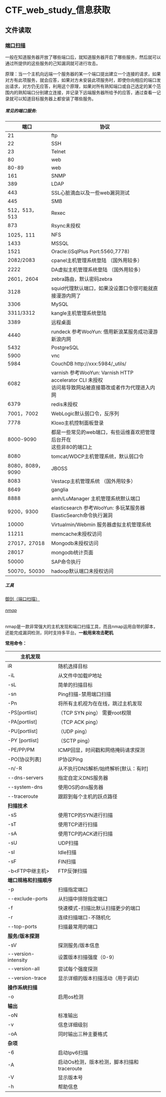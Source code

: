 # CTF_web_study_信息获取

## 文件读取

### [端口扫描](https://blog.csdn.net/qq_45555226/article/details/119420515)

一般在知道服务器开放了哪些端口后，就知道服务器开启了哪些服务，然后就可以通过所提供的这些服务的己知漏洞就可进行攻击。

原理：当一个主机向远端一个服务器的某一个端口提出建立一个连接的请求，如果对方有此项服务，就会应答，如果对方未安装此项服务时，即使你向相应的端口发出请求，对方仍无应答，利用这个原理，如果对所有熟知端口或自己选定的某个范围内的熟知端口分别建立连接，并记录下远端服务器所给予的应答，通过查看一记录就可以知道目标服务器上都安装了哪些服务。

##### 常见的端口服务:

| 端口             | 协议                                                         |
| ---------------- | ------------------------------------------------------------ |
| 21               | ftp                                                          |
| 22               | SSH                                                          |
| 23               | Telnet                                                       |
| 80               | web                                                          |
| 80-89            | web                                                          |
| 161              | SNMP                                                         |
| 389              | LDAP                                                         |
| 443              | SSL心脏滴血以及一些web漏洞测试                               |
| 445              | SMB                                                          |
| 512，513，513    | Rexec                                                        |
| 873              | Rsync未授权                                                  |
| 1025，111        | NFS                                                          |
| 1433             | MSSQL                                                        |
| 1521             | Oracle:(iSqlPlus Port:5560,7778)                             |
| 2082/2083        | cpanel主机管理系统登陆 （国外用较多）                        |
| 2222             | DA虚拟主机管理系统登陆 （国外用较多）                        |
| 2601，2604       | zebra路由，默认密码zebra                                     |
| 3128             | squid代理默认端口，如果没设置口令很可能就直接漫游内网了      |
| 3306             | MySQL                                                        |
| 3311/3312        | kangle主机管理系统登陆                                       |
| 3389             | 远程桌面                                                     |
| 4440             | rundeck 参考WooYun: 借用新浪某服务成功漫游新浪内网           |
| 5432             | PostgreSQL                                                   |
| 5900             | vnc                                                          |
| 5984             | CouchDB http://xxx:5984/_utils/                              |
| 6082             | varnish 参考WooYun: Varnish HTTP accelerator CLI 未授权<br />访问易导致网站被直接篡改或者作为代理进入内网 |
| 6379             | redis未授权                                                  |
| 7001，7002       | WebLogic默认弱口令，反序列                                   |
| 7778             | Kloxo主机控制面板登录                                        |
| 8000-9090        | 都是一些常见的web端口，有些运维喜欢把管理后台开在<br />这些非80的端口上 |
| 8080             | tomcat/WDCP主机管理系统，默认弱口令                          |
| 8080，8089，9090 | JBOSS                                                        |
| 8083             | Vestacp主机管理系统 （国外用较多）                           |
| 8649             | ganglia                                                      |
| 8888             | amh/LuManager 主机管理系统默认端口                           |
| 9200，9300       | elasticsearch 参考WooYun: 多玩某服务器ElasticSearch命令执行漏洞 |
| 10000            | Virtualmin/Webmin 服务器虚拟主机管理系统                     |
| 11211            | memcache未授权访问                                           |
| 27017，27018     | Mongodb未授权访问                                            |
| 28017            | mongodb统计页面                                              |
| 50000            | SAP命令执行                                                  |
| 50070，50030     | hadoop默认端口未授权访问                                     |



##### 工具

[御剑（端口扫描）](目录扫描.md/#御剑（两个）)

###### [nmap](https://blog.csdn.net/smli_ng/article/details/105964486)

nmap是一款非常强大的主机发现和端口扫描工具，而且nmap运用自带的脚本，还能完成漏洞检测，同时支持多平台。**一般用来攻击靶机**

**常用命令：**

| **主机发现**           |                                            |
| ---------------------- | ------------------------------------------ |
| iR                     | 随机选择目标                               |
| -iL                    | 从文件中加载IP地址                         |
| -sL                    | 简单的扫描目标                             |
| -sn                    | Ping扫描-禁用端口扫描                      |
| -Pn                    | 将所有主机视为在在线，跳过主机发现         |
| -PS[portlist]          | （TCP SYN ping） 需要root权限              |
| -PA[portlist]          | （TCP ACK ping）                           |
| -PU[portlist]          | （UDP ping）                               |
| -PY [portlist]         | （SCTP ping）                              |
| -PE/PP/PM              | ICMP回显，时间戳和网络掩码请求探测         |
| -PO[协议列表]          | IP协议Ping                                 |
| -n/-R                  | 从不执行DNS解析/始终解析[默认：有时]       |
| --dns-servers          | 指定自定义DNS服务器                        |
| --system-dns           | 使用OS的dns服务器                          |
| --traceroute           | 跟踪到每个主机的跃点路径                   |
| **扫描技术**           |                                            |
| -sS                    | 使用TCP的SYN进行扫描                       |
| -sT                    | 使用TCP进行扫描                            |
| -sA                    | 使用TCP的ACK进行扫描                       |
| -sU                    | UDP扫描                                    |
| -sI                    | Idle扫描                                   |
| -sF                    | FIN扫描                                    |
| -b<FTP中继主机>        | FTP反弹扫描                                |
| **端口规格和扫描顺序** |                                            |
| -p                     | 扫描指定端口                               |
| --exclude-ports        | 从扫描中排除指定端口                       |
| -f                     | 快速模式-扫描比默认扫描更少的端口          |
| -r                     | 连续扫描端口-不随机化                      |
| --top-ports            | 扫描<number>最常用的端口                   |
| **服务/版本探测**      |                                            |
| -sV                    | 探测服务/版本信息                          |
| --version-intensity    | 设置版本扫描强度（0-9）                    |
| --version-all          | 尝试每个强度探测                           |
| --version-trace        | 显示详细的版本扫描活动（用于调试）         |
| **操作系统扫描**       |                                            |
| -o                     | 启用os检测                                 |
| **输出**               |                                            |
| -oN                    | 标准输出                                   |
| -v                     | 信息详细级别                               |
| -oA                    | 同时输出三种主要格式                       |
| **杂项**               |                                            |
| -6                     | 启动Ipv6扫描                               |
| -A                     | 启动Os检测，版本检测，脚本扫描和traceroute |
| -V                     | 显示版本号                                 |
| -h                     | 帮助信息                                   |